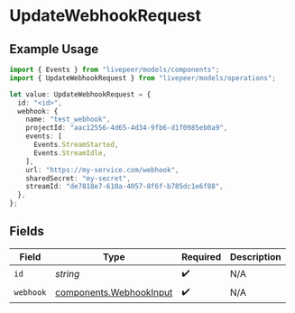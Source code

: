 # UpdateWebhookRequest

## Example Usage

```typescript
import { Events } from "livepeer/models/components";
import { UpdateWebhookRequest } from "livepeer/models/operations";

let value: UpdateWebhookRequest = {
  id: "<id>",
  webhook: {
    name: "test_webhook",
    projectId: "aac12556-4d65-4d34-9fb6-d1f0985eb0a9",
    events: [
      Events.StreamStarted,
      Events.StreamIdle,
    ],
    url: "https://my-service.com/webhook",
    sharedSecret: "my-secret",
    streamId: "de7818e7-610a-4057-8f6f-b785dc1e6f88",
  },
};
```

## Fields

| Field                                                              | Type                                                               | Required                                                           | Description                                                        |
| ------------------------------------------------------------------ | ------------------------------------------------------------------ | ------------------------------------------------------------------ | ------------------------------------------------------------------ |
| `id`                                                               | *string*                                                           | :heavy_check_mark:                                                 | N/A                                                                |
| `webhook`                                                          | [components.WebhookInput](../../models/components/webhookinput.md) | :heavy_check_mark:                                                 | N/A                                                                |